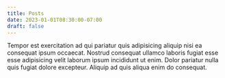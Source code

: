 ```yaml
---
title: Posts
date: 2023-01-01T08:30:00-07:00
draft: false
---
```


Tempor est exercitation ad qui pariatur quis adipisicing aliquip nisi ea consequat ipsum occaecat. Nostrud consequat ullamco laboris fugiat esse esse adipisicing velit laborum ipsum incididunt ut enim. Dolor pariatur nulla quis fugiat dolore excepteur. Aliquip ad quis aliqua enim do consequat.
